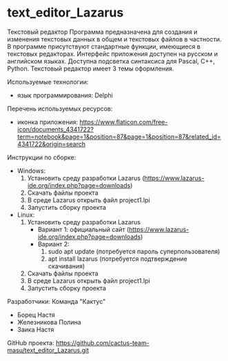 # text_editor_Lazarus
Текстовый редактор
Программа предназначена для создания и изменения текстовых данных в общем и текстовых файлов в частности.
В программе присутствуют стандартные функции, имеющиеся в текстовых редакторах.
Интерфейс приложения доступен на русском и английском языках.
Доступна подсветка синтаксиса для Pascal, C++, Python.
Текстовый редактор имеет 3 темы оформления. 

Используемые технологии: 
  - язык программирования: Delphi

Перечень используемых ресурсов:
  - иконка приложения: https://www.flaticon.com/free-icon/documents_4341722?term=notebook&page=1&position=87&page=1&position=87&related_id=4341722&origin=search

Инструкции по сборке:
 - Windows: 
	1. Установить среду разработки Lazarus (https://www.lazarus-ide.org/index.php?page=downloads)
	2. Скачать файлы проекта
	3. В среде Lazarus открыть файл project1.lpi
	4. Запустить сборку проекта
 - Linux:
	1. Установить среду разработки Lazarus
		- Вариант 1: официальный сайт (https://www.lazarus-ide.org/index.php?page=downloads)
		- Вариант 2: 
			1. sudo apt update (потребуется пароль суперпользователя)
			2. apt install lazarus (потребуется подтверждение скачивания)
	2. Скачать файлы проекта
	3. В среде Lazarus открыть файл project1.lpi
	4. Запустить сборку проекта

Разработчики: Команда "Кактус"
  - Борец Настя
  - Железникова Полина
  - Заика Настя
 
GitHub проекта: https://github.com/cactus-team-masu/text_editor_Lazarus.git


